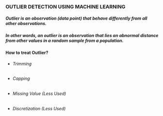### OUTLIER DETECTION USING MACHINE LEARNING
##### Outlier is an observation (data point) that behave differently from all other observations.
##### In other words, an outlier is an observation that lies an abnormal distance from other values in a random sample from a population.

#### How to treat Outlier?
+ ###### Trimming
- ###### Capping
* ###### Missing Value (Less Used)
+ ###### Discretization (Less Used)
